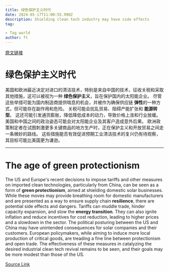 ```yaml
---
title: 绿色保护主义时代
date: 2024-05-17T11:00:55.990Z
description: Shielding clean tech industry may have side effects
tag: 

- Tag world
author: ft
---
```


[原文链接](https://ft.com/content/2c77ff55-895e-441d-8458-cd0c6550cf57)

# 绿色保护主义时代

美国和欧洲最近决定对进口的清洁技术，特别是来自中国的技术，征收关税和采取其他措施，这可以被视为一种 **绿色保护主义**，旨在保护国内的太阳能企业。 尽管这些举措可能为国内制造商提供喘息的机会，并被作为确保供应链 **弹性**的一种方式，但可能存在副作用和危险。 关税可能会扰乱贸易、阻碍产能扩张和 **能源转型**。 这还可能引发通货膨胀，降低降低成本的动力，导致价格上涨和行业放缓。 美国和中国之间的政治姿态可能会对太阳能企业及其客户造成意外后果。 欧洲政策制定者在试图刺激更多关键商品的地方生产时，正在保护主义和开放贸易之间走一条微妙的路线。 这些措施能否有效促进预期工业清洁技术的复兴仍有待观察，其目标可能比美国更为谦逊。

---

# The age of green protectionism

The US and Europe's recent decisions to impose tariffs and other measures on imported clean technologies, particularly from China, can be seen as a form of **green protectionism**, aimed at shielding domestic solar businesses. While these moves may provide breathing room for domestic manufacturers and are presented as a way to ensure supply chain **resilience**, there are potential side effects and dangers. Tariffs can muddle trade, hinder capacity expansion, and slow the **energy transition**. They can also ignite inflation and reduce incentives for cost reduction, leading to higher prices and a slowdown in the sector. The political posturing between the US and China may have unintended consequences for solar companies and their customers. European policymakers, while aiming to induce more local production of critical goods, are treading a fine line between protectionism and open trade. The effectiveness of these measures in catalyzing the desired industrial clean tech revival remains to be seen, and their goals may be more modest than those of the US.

[Source Link](https://ft.com/content/2c77ff55-895e-441d-8458-cd0c6550cf57)

